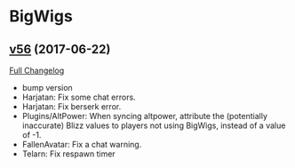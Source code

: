 # BigWigs

## [v56](https://github.com/BigWigsMods/BigWigs/tree/v56) (2017-06-22)
[Full Changelog](https://github.com/BigWigsMods/BigWigs/compare/v55.1...v56)

- bump version  
- Harjatan: Fix some chat errors.  
- Harjatan: Fix berserk error.  
- Plugins/AltPower: When syncing altpower, attribute the (potentially inaccurate) Blizz values to players not using BigWigs, instead of a value of -1.  
- FallenAvatar: Fix a chat warning.  
- Telarn: Fix respawn timer  
